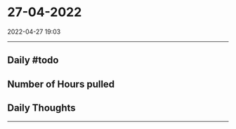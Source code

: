 # 27-04-2022
2022-04-27 19:03

---


## Daily #todo 

## Number of Hours pulled 

## Daily Thoughts




--- 

